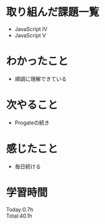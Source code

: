 # 取り組んだ課題一覧
- JavaScript Ⅳ
- JavaScript Ⅴ
# わかったこと
- 順調に理解できている
# 次やること
- Progateの続き
# 感じたこと
- 毎日続ける
# 学習時間
Today:0.7h  
Total:40.1h
